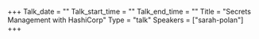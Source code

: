 +++
Talk_date = ""
Talk_start_time = ""
Talk_end_time = ""
Title = "Secrets Management with HashiCorp"
Type = "talk"
Speakers = ["sarah-polan"]
+++



